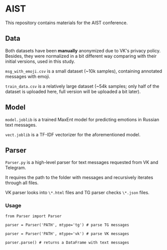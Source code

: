 # AIST
This repository contains materials for the AIST conference.

## Data
Both datasets have been **manually** anonymized due to VK's privacy policy. Besides, they were normalized in a bit different way comparing with their initial versions, used in this study.

`msg_with_emoji.csv` is a small dataset (~10k samples), containing annotated messages with emoji.

`train_data.csv` is a relatively large dataset (~54k samples; only half of the dataset is uploaded here, full version will be uploaded a bit later).

## Model
`model.joblib` is a trained MaxEnt model for predicting emotions in Russian text messages.

`vect.joblib` is a TF-IDF vectorizer for the aforementioned model.

## Parser
`Parser.py` is a high-level parser for text messages requested from VK and Telegram.

It requires the path to the folder with messages and recursively iterates through all files. 

VK parser looks into `\*.html` files and TG parser checks `\*.json` files.

### Usage
`from Parser import Parser`

`parser = Parser('PATH', mtype='tg') # parse TG messages`

`parser = Parser('PATH', mtype='vk') # parse VK messages`

`parser.parse() # returns a DataFrame with text messages`
